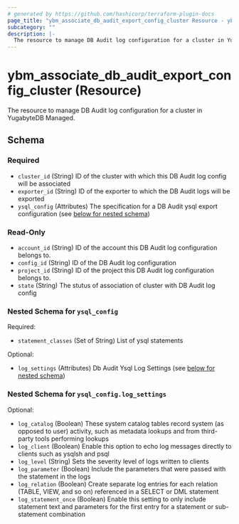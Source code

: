 ```yaml
---
# generated by https://github.com/hashicorp/terraform-plugin-docs
page_title: "ybm_associate_db_audit_export_config_cluster Resource - ybm"
subcategory: ""
description: |-
  The resource to manage DB Audit log configuration for a cluster in YugabyteDB Managed.
---
```


# ybm_associate_db_audit_export_config_cluster (Resource)

The resource to manage DB Audit log configuration for a cluster in YugabyteDB Managed.



<!-- schema generated by tfplugindocs -->
## Schema

### Required

- `cluster_id` (String) ID of the cluster with which this DB Audit log config will be associated
- `exporter_id` (String) ID of the exporter to which the DB Audit logs will be exported
- `ysql_config` (Attributes) The specification for a DB Audit ysql export configuration (see [below for nested schema](#nestedatt--ysql_config))

### Read-Only

- `account_id` (String) ID of the account this DB Audit log configuration belongs to.
- `config_id` (String) ID of the DB Audit log configuration
- `project_id` (String) ID of the project this DB Audit log configuration belongs to.
- `state` (String) The stutus of association of cluster with DB Audit log config

<a id="nestedatt--ysql_config"></a>
### Nested Schema for `ysql_config`

Required:

- `statement_classes` (Set of String) List of ysql statements

Optional:

- `log_settings` (Attributes) Db Audit Ysql Log Settings (see [below for nested schema](#nestedatt--ysql_config--log_settings))

<a id="nestedatt--ysql_config--log_settings"></a>
### Nested Schema for `ysql_config.log_settings`

Optional:

- `log_catalog` (Boolean) These system catalog tables record system (as opposed to user) activity, such as metadata lookups and from third-party tools performing lookups
- `log_client` (Boolean) Enable this option to echo log messages directly to clients such as ysqlsh and psql
- `log_level` (String) Sets the severity level of logs written to clients
- `log_parameter` (Boolean) Include the parameters that were passed with the statement in the logs
- `log_relation` (Boolean) Create separate log entries for each relation (TABLE, VIEW, and so on) referenced in a SELECT or DML statement
- `log_statement_once` (Boolean) Enable this setting to only include statement text and parameters for the first entry for a statement or sub-statement combination
